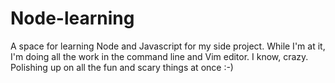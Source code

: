 # Node-learning

A space for learning Node and Javascript for my side project. While I'm at it, I'm doing all the work in the command line and Vim editor. 
I know, crazy. Polishing up on all the fun and scary things at once :-)
